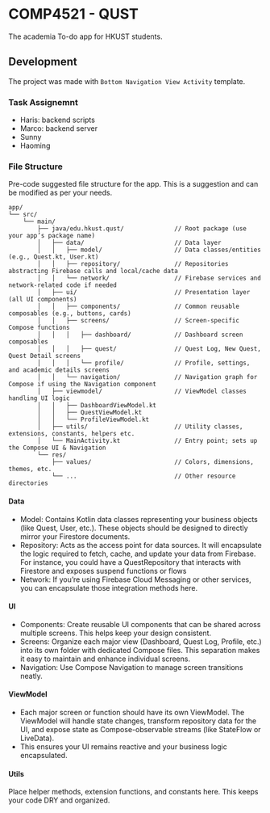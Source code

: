 # COMP4521 - QUST

The academia To-do app for HKUST students.

## Development

The project was made with `Bottom Navigation View Activity` template.

### Task Assignemnt

- Haris: backend scripts
- Marco: backend server
- Sunny
- Haoming

### File Structure

Pre-code suggested file structure for the app. This is a suggestion and can be modified as per your needs.

```text
app/
└── src/
    └── main/
        ├── java/edu.hkust.qust/              // Root package (use your app’s package name)
        │   ├── data/                         // Data layer
        │   │   ├── model/                    // Data classes/entities (e.g., Quest.kt, User.kt)
        │   │   ├── repository/               // Repositories abstracting Firebase calls and local/cache data
        │   │   └── network/                  // Firebase services and network-related code if needed
        │   ├── ui/                           // Presentation layer (all UI components)
        │   │   ├── components/               // Common reusable composables (e.g., buttons, cards)
        │   │   ├── screens/                  // Screen-specific Compose functions
        │   │   │   ├── dashboard/            // Dashboard screen composables
        │   │   │   ├── quest/                // Quest Log, New Quest, Quest Detail screens
        │   │   │   └── profile/              // Profile, settings, and academic details screens
        │   │   └── navigation/               // Navigation graph for Compose if using the Navigation component
        │   ├── viewmodel/                    // ViewModel classes handling UI logic
        │   │   ├── DashboardViewModel.kt
        │   │   ├── QuestViewModel.kt
        │   │   └── ProfileViewModel.kt
        │   ├── utils/                        // Utility classes, extensions, constants, helpers etc.
        │   └── MainActivity.kt               // Entry point; sets up the Compose UI & Navigation
        └── res/  
            ├── values/                       // Colors, dimensions, themes, etc.
            └── ...                           // Other resource directories
```

#### Data

- Model: Contains Kotlin data classes representing your business objects (like Quest, User, etc.). These objects should be designed to directly mirror your Firestore documents.
- Repository: Acts as the access point for data sources. It will encapsulate the logic required to fetch, cache, and update your data from Firebase. For instance, you could have a QuestRepository that interacts with Firestore and exposes suspend functions or flows
- Network: If you’re using Firebase Cloud Messaging or other services, you can encapsulate those integration methods here.

#### UI

- Components: Create reusable UI components that can be shared across multiple screens. This helps keep your design consistent.
- Screens: Organize each major view (Dashboard, Quest Log, Profile, etc.) into its own folder with dedicated Compose files. This separation makes it easy to maintain and enhance individual screens.
- Navigation: Use Compose Navigation to manage screen transitions neatly.

#### ViewModel

- Each major screen or function should have its own ViewModel. The ViewModel will handle state changes, transform repository data for the UI, and expose state as Compose-observable streams (like StateFlow or LiveData).
- This ensures your UI remains reactive and your business logic encapsulated.

#### Utils

Place helper methods, extension functions, and constants here. This keeps your code DRY and organized.

